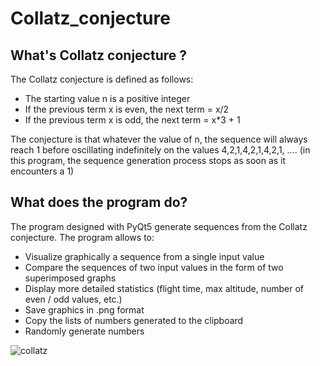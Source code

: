 # Collatz_conjecture

## What's Collatz conjecture ?
The Collatz conjecture is defined as follows:
- The starting value n is a positive integer
- If the previous term x is even, the next term = x/2
- If the previous term x is odd, the next term = x*3 + 1

The conjecture is that whatever the value of n, the sequence will always reach 1 before oscillating indefinitely on the values 4,2,1,4,2,1,4,2,1, .... (in this program, the sequence generation process stops as soon as it encounters a 1)

## What does the program do?
The program designed with PyQt5 generate sequences from the Collatz conjecture. The program allows to:
- Visualize graphically a sequence from a single input value
- Compare the sequences of two input values in the form of two superimposed graphs
- Display more detailed statistics (flight time, max altitude, number of even / odd values, etc.)
- Save graphics in .png format
- Copy the lists of numbers generated to the clipboard
- Randomly generate numbers

![collatz](https://user-images.githubusercontent.com/11463619/96721613-ab0d2480-13ac-11eb-8281-9e48eab896dd.png)
